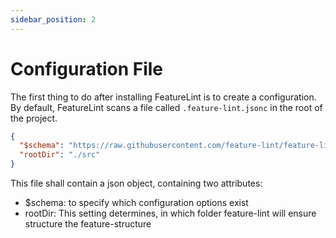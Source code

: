 ```yaml
---
sidebar_position: 2
---
```


# Configuration File

The first thing to do after installing FeatureLint is to create a configuration.
By default, FeatureLint scans a file called `.feature-lint.jsonc` in the root of the project.

```json
{
  "$schema": "https://raw.githubusercontent.com/feature-lint/feature-lint/pages/schema/feature-lint-v0.0.15.schema.json",
  "rootDir": "./src"
}
```

This file shall contain a json object, containing two attributes:

- $schema: to specify which configuration options exist
- rootDir: This setting determines, in which folder feature-lint will ensure structure the feature-structure
